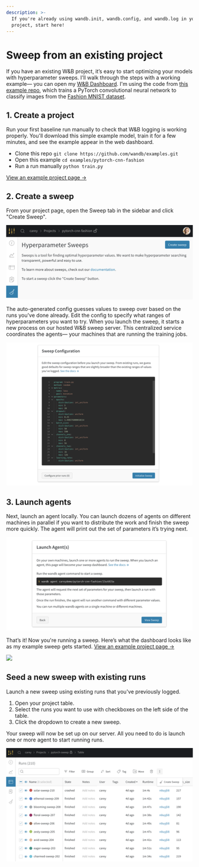 ```yaml
---
description: >-
  If you're already using wandb.init, wandb.config, and wandb.log in your
  project, start here!
---
```


# Sweep from an existing project

If you have an existing W&B project, it’s easy to start optimizing your models with hyperparameter sweeps. I’ll walk through the steps with a working example— you can open my [W&B Dashboard](https://app.wandb.ai/carey/pytorch-cnn-fashion). I'm using the code from [this example repo](https://github.com/wandb/examples/tree/master/pytorch-cnn-fashion), which trains a PyTorch convolutional neural network to classify images from the [Fashion MNIST dataset](https://github.com/zalandoresearch/fashion-mnist).

## 1. Create a project

Run your first baseline run manually to check that W&B logging is working properly. You'll download this simple example model, train it for a few minutes, and see the example appear in the web dashboard.

* Clone this repo `git clone https://github.com/wandb/examples.git`
* Open this example `cd examples/pytorch-cnn-fashion`
* Run a run manually `python train.py`

[View an example project page →](https://app.wandb.ai/carey/pytorch-cnn-fashion)

## 2. Create a sweep

From your project page, open the Sweep tab in the sidebar and click "Create Sweep".

![](../.gitbook/assets/sweep1.png)

The auto-generated config guesses values to sweep over based on the runs you've done already. Edit the config to specify what ranges of hyperparameters you want to try. When you launch the sweep, it starts a new process on our hosted W&B sweep server. This centralized service coordinates the agents— your machines that are running the training jobs.

![](../.gitbook/assets/sweep2.png)

## 3. Launch agents

Next, launch an agent locally. You can launch dozens of agents on different machines in parallel if you want to distribute the work and finish the sweep more quickly. The agent will print out the set of parameters it’s trying next.



![](../.gitbook/assets/sweep3.png)

That’s it! Now you're running a sweep. Here’s what the dashboard looks like as my example sweep gets started. [View an example project page →](https://app.wandb.ai/carey/pytorch-cnn-fashion)

![](https://paper-attachments.dropbox.com/s_5D8914551A6C0AABCD5718091305DD3B64FFBA192205DD7B3C90EC93F4002090_1579066494222_image.png)

## Seed a new sweep with existing runs

Launch a new sweep using existing runs that you've previously logged.

1. Open your project table.
2. Select the runs you want to use with checkboxes on the left side of the table.
3. Click the dropdown to create a new sweep.

Your sweep will now be set up on our server. All you need to do is launch one or more agent to start running runs.

![](../.gitbook/assets/create-sweep-from-table%20%281%29.png)


